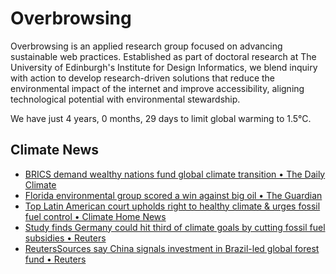 # Overbrowsing

Overbrowsing is an applied research group focused on advancing sustainable web practices. Established as part of doctoral research at The University of Edinburgh's Institute for Design Informatics, we blend inquiry with action to develop research-driven solutions that reduce the environmental impact of the internet and improve accessibility, aligning technological potential with environmental stewardship.

<!-- clock-time -->
We have just 4 years, 0 months, 29 days to limit global warming to 1.5°C.
<!-- /clock-time -->

## Climate News
<!-- clock-news -->
- [BRICS demand wealthy nations fund global climate transition • The Daily Climate](https://www.dailyclimate.org/new-york-neighbors-turn-pandemic-streets-into-permanent-green-sanctuary-2672514369.html )
- [Florida environmental group scored a win against big oil • The Guardian](https://www.theguardian.com/us-news/2025/jul/05/florida-drilling-oil-hb-1143)
- [Top Latin American court upholds right to healthy climate & urges fossil fuel control • Climate Home News](https://www.climatechangenews.com/2025/07/04/top-latin-american-court-iachr-healthy-climate-fossil-fuel-litigation-advisory-opinion/ )
- [Study finds Germany could hit third of climate goals by cutting fossil fuel subsidies • Reuters](https://www.reuters.com/sustainability/cop/germany-could-hit-third-climate-goals-by-cutting-fossil-fuel-subsidies-study-2025-07-03/ )
- [ReutersSources say China signals investment in Brazil-led global forest fund • Reuters](https://www.reuters.com/sustainability/climate-energy/china-signals-investment-brazil-led-global-forest-fund-sources-say-2025-07-04/ )
<!-- /clock-news -->
